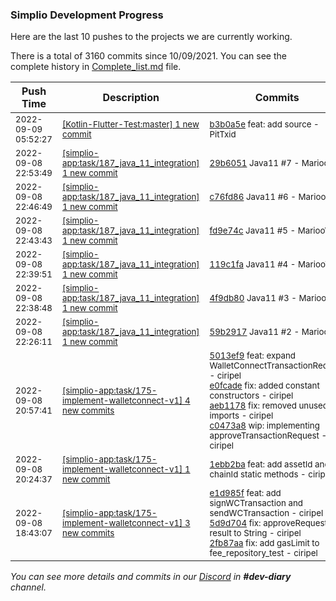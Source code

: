 
### Simplio Development Progress

Here are the last 10 pushes to the projects we are currently working.

There is a total of 3160 commits since 10/09/2021. You can see the complete history in
 [Complete_list.md](Complete_list.md) file.

| Push Time | Description | Commits |
| --- | --- | --- |
| <sub>2022-09-09 05:52:27</sub> | <sub>[[Kotlin-Flutter-Test:master] 1 new commit](https://github.com/SimplioOfficial/Kotlin-Flutter-Test/commit/b3b0a5ed40ad1cf12bb2da1c1c9580e0a543906b)</sub> | <sub>[b3b0a5e](https://github.com/SimplioOfficial/Kotlin-Flutter-Test/commit/b3b0a5ed40ad1cf12bb2da1c1c9580e0a543906b) feat: add source - PitTxid</sub> |
| <sub>2022-09-08 22:53:49</sub> | <sub>[[simplio-app:task/187\_java\_11\_integration] 1 new commit](https://github.com/SimplioOfficial/simplio-app/commit/29b60510b8e4ae2fb67765346689a943322a94c0)</sub> | <sub>[29b6051](https://github.com/SimplioOfficial/simplio-app/commit/29b60510b8e4ae2fb67765346689a943322a94c0) Java11 #7 - MariooW</sub> |
| <sub>2022-09-08 22:46:49</sub> | <sub>[[simplio-app:task/187\_java\_11\_integration] 1 new commit](https://github.com/SimplioOfficial/simplio-app/commit/c76fd86d9ff0c601c66ea059d37babb32b725d48)</sub> | <sub>[c76fd86](https://github.com/SimplioOfficial/simplio-app/commit/c76fd86d9ff0c601c66ea059d37babb32b725d48) Java11 #6 - MariooW</sub> |
| <sub>2022-09-08 22:43:43</sub> | <sub>[[simplio-app:task/187\_java\_11\_integration] 1 new commit](https://github.com/SimplioOfficial/simplio-app/commit/fd9e74cab976a9360f3417ef41de7371b2e5de87)</sub> | <sub>[fd9e74c](https://github.com/SimplioOfficial/simplio-app/commit/fd9e74cab976a9360f3417ef41de7371b2e5de87) Java11 #5 - MariooW</sub> |
| <sub>2022-09-08 22:39:51</sub> | <sub>[[simplio-app:task/187\_java\_11\_integration] 1 new commit](https://github.com/SimplioOfficial/simplio-app/commit/119c1fa61980ea0a3bb857ea6a66d44c45c4334e)</sub> | <sub>[119c1fa](https://github.com/SimplioOfficial/simplio-app/commit/119c1fa61980ea0a3bb857ea6a66d44c45c4334e) Java11 #4 - MariooW</sub> |
| <sub>2022-09-08 22:38:48</sub> | <sub>[[simplio-app:task/187\_java\_11\_integration] 1 new commit](https://github.com/SimplioOfficial/simplio-app/commit/4f9db80f1cbb4b6a19914b6c357efb91d49c9422)</sub> | <sub>[4f9db80](https://github.com/SimplioOfficial/simplio-app/commit/4f9db80f1cbb4b6a19914b6c357efb91d49c9422) Java11 #3 - MariooW</sub> |
| <sub>2022-09-08 22:26:11</sub> | <sub>[[simplio-app:task/187\_java\_11\_integration] 1 new commit](https://github.com/SimplioOfficial/simplio-app/commit/59b29176053589a7199018a73ffcb2be66f21fb2)</sub> | <sub>[59b2917](https://github.com/SimplioOfficial/simplio-app/commit/59b29176053589a7199018a73ffcb2be66f21fb2) Java11 #2 - MariooW</sub> |
| <sub>2022-09-08 20:57:41</sub> | <sub>[[simplio-app:task/175\-implement\-walletconnect\-v1] 4 new commits](https://github.com/SimplioOfficial/simplio-app/compare/1ebb2baf402c...c0473a88fb25)</sub> | <sub>[5013ef9](https://github.com/SimplioOfficial/simplio-app/commit/5013ef95a38bd862007e86f7c4622562f3b67a0a) feat: expand WalletConnectTransactionRequest - ciripel<br>[e0fcade](https://github.com/SimplioOfficial/simplio-app/commit/e0fcade26fbdc308bdcad085b979a5933581e4bf) fix: added constant constructors - ciripel<br>[aeb1178](https://github.com/SimplioOfficial/simplio-app/commit/aeb11787404e80d6d6ed01036842594ad5e8cb86) fix: removed unused imports - ciripel<br>[c0473a8](https://github.com/SimplioOfficial/simplio-app/commit/c0473a88fb25ab53b51b2300c1841a8717f164e6) wip: implementing approveTransactionRequest - ciripel</sub> |
| <sub>2022-09-08 20:24:37</sub> | <sub>[[simplio-app:task/175\-implement\-walletconnect\-v1] 1 new commit](https://github.com/SimplioOfficial/simplio-app/commit/1ebb2baf402c66dd4e64f007125b748cd9598452)</sub> | <sub>[1ebb2ba](https://github.com/SimplioOfficial/simplio-app/commit/1ebb2baf402c66dd4e64f007125b748cd9598452) feat: add assetId and chainId static methods - ciripel</sub> |
| <sub>2022-09-08 18:43:07</sub> | <sub>[[simplio-app:task/175\-implement\-walletconnect\-v1] 3 new commits](https://github.com/SimplioOfficial/simplio-app/compare/ddc9772da45a...2fb87aa686e1)</sub> | <sub>[e1d985f](https://github.com/SimplioOfficial/simplio-app/commit/e1d985f7089d81d1db0e05aa89450d95e736df8c) feat: add signWCTransaction and sendWCTransaction - ciripel<br>[5d9d704](https://github.com/SimplioOfficial/simplio-app/commit/5d9d704ea7027860f29c8fb5fab3a393ae50d723) fix: approveRequest result to String - ciripel<br>[2fb87aa](https://github.com/SimplioOfficial/simplio-app/commit/2fb87aa686e1a81819171b873eaed1703efb41a5) fix: add gasLimit to fee_repository_test - ciripel</sub> |

_You can see more details and commits in our [Discord](https://discord.gg/aKhjuwZmdP) in **#dev-diary** channel._
